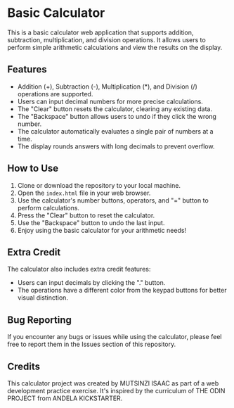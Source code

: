 # Basic Calculator

This is a basic calculator web application that supports addition, subtraction, multiplication, and division operations. It allows users to perform simple arithmetic calculations and view the results on the display.

## Features

- Addition (+), Subtraction (-), Multiplication (*), and Division (/) operations are supported.
- Users can input decimal numbers for more precise calculations.
- The "Clear" button resets the calculator, clearing any existing data.
- The "Backspace" button allows users to undo if they click the wrong number.
- The calculator automatically evaluates a single pair of numbers at a time.
- The display rounds answers with long decimals to prevent overflow.

## How to Use

1. Clone or download the repository to your local machine.
2. Open the `index.html` file in your web browser.
3. Use the calculator's number buttons, operators, and "=" button to perform calculations.
4. Press the "Clear" button to reset the calculator.
5. Use the "Backspace" button to undo the last input.
6. Enjoy using the basic calculator for your arithmetic needs!

## Extra Credit

The calculator also includes extra credit features:
- Users can input decimals by clicking the "." button.
- The operations have a different color from the keypad buttons for better visual distinction.

## Bug Reporting

If you encounter any bugs or issues while using the calculator, please feel free to report them in the Issues section of this repository.

## Credits

This calculator project was created by MUTSINZI ISAAC as part of a web development practice exercise. It's inspired by the curriculum of THE ODIN PROJECT from ANDELA KICKSTARTER.


